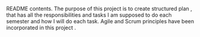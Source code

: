README contents.
The purpose of this project is to create structured plan , that has all the responsibilities and tasks  I am supposed to do each semester and how I will do each task. Agile and Scrum principles have been incorporated in this project .


